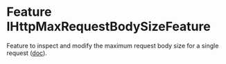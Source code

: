 # Feature IHttpMaxRequestBodySizeFeature 

Feature to inspect and modify the maximum request body size for a single request ([doc](https://docs.microsoft.com/en-us/dotnet/api/microsoft.aspnetcore.http.features.ihttpmaxrequestbodysizefeature?view=aspnetcore-3.1)).